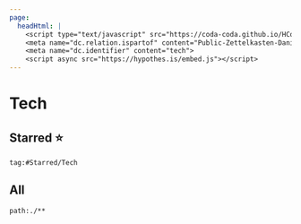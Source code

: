 ```yaml
---
page:
  headHtml: |
    <script type="text/javascript" src="https://coda-coda.github.io/HConfig/1.js"></script>
    <meta name="dc.relation.ispartof" content="Public-Zettelkasten-Daniel-Britten-(ORCID-0000-0002-7860-3595)">
    <meta name="dc.identifier" content="tech">
    <script async src="https://hypothes.is/embed.js"></script>
---
```

# Tech
## Starred ⭐
```query
tag:#Starred/Tech
```

## All
```query
path:./**
```